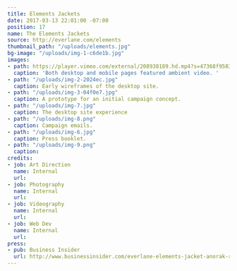 ```yaml
---
title: Elements Jackets
date: 2017-03-13 22:01:00 -07:00
position: 17
name: The Elements Jackets
source: http://everlane.com/elements
thumbnail_path: "/uploads/elements.jpg"
bg-image: "/uploads/img-1-c6de1b.jpg"
images:
- path: https://player.vimeo.com/external/208938189.hd.mp4?s=47368f95830f6ef1945279b815fd9035a6c44889&profile_id=119
  caption: 'Both desktop and mobile pages featured ambient video. '
- path: "/uploads/img-2-2024ec.jpg"
  caption: Early wireframes of the desktop site.
- path: "/uploads/img-3-04f0e7.jpg"
  caption: A prototype for an initial campaign concept.
- path: "/uploads/img-7.jpg"
  caption: The desktop site experience
- path: "/uploads/img-8.png"
  caption: Campaign emails.
- path: "/uploads/img-6.jpg"
  caption: Press booklet.
- path: "/uploads/img-9.png"
  caption: 
credits:
- job: Art Direction
  name: Internal
  url:
- job: Photography
  name: Internal
  url:
- job: Videography
  name: Internal
  url:
- job: Web Dev
  name: Internal
  url:
press:
- pub: Business Insider
  url: http://www.businessinsider.com/everlane-elements-jacket-anorak-review-2017-3
---
```

